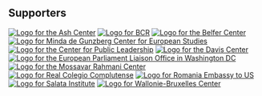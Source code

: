 ## Supporters
<div class="supporter-grid">
  <a href="https://ash.harvard.edu" target="_blank"><image src="/ash-center-logo.jpeg" alt="Logo for the Ash Center" class="supporter-grid-item"></a>
  <a href="https://www.bcr.ro/ro/persoane-fizice" target="_blank"><image src="/bcr-logo.jpeg" alt="Logo for BCR" class="supporter-grid-item"></a>
  <a href="https://www.belfercenter.org" target="_blank"><image src="/belfer-center-logo.png" alt="Logo for the Belfer Center" class="supporter-grid-item"></a>
  <a href="https://ces.fas.harvard.edu" target="_blank"><image src="/center-for-european-studies-logo-2.png" alt="Logo for Minda de Gunzberg Center for European Studies" class="supporter-grid-item"></a>
  <a href="https://www.hks.harvard.edu/centers/cpl" target="_blank"><image src="/center-for-public-leadership-logo.png" alt="Logo for the Center for Public Leadership" class="supporter-grid-item"></a>
  <a href="https://daviscenter.fas.harvard.edu" target="_blank"><image src="/davis-center-logo.png" alt="Logo for the Davis Center" class="supporter-grid-item"></a>
  <a href="https://washington.europarl.europa.eu/en" target="_blank"><image src="/ep-washington.png" alt="Logo for the European Parliament Liaison Office in Washington DC" class="supporter-grid-item"></a>
  <a href="https://www.hks.harvard.edu/centers/mrcbg" target="_blank"><image src="/mossavar-rahmani-center-logo.jpg" alt="Logo for the Mossavar Rahmani Center" class="supporter-grid-item"></a>
  <a href="https://rcc.harvard.edu" target="_blank"><image src="/real-complutense.png" alt="Logo for Real Colegio Complutense" class="supporter-grid-item"></a>
  <a href="https://www.mae.ro/en/romanian-missions/3158#868" target="_blank"><image src="/romania-embassy-logo.png" alt="Logo for Romania Embassy to US" class="supporter-grid-item"></a>
  <a href="https://salatainstitute.harvard.edu" target="_blank"><image src="/salata-logo.png" alt="Logo for Salata Institute" class="supporter-grid-item"></a>
  <a href="https://wbi.be" target="_blank"><image src="/wallonie.png" alt="Logo for Wallonie-Bruxelles Center" class="supporter-grid-item"></a>
<!---
  <a href="https://carrcenter.hks.harvard.edu" target="_blank"><image src="/carr-center-logo.jpg" alt="Logo for the Carr Center" class="supporter-grid-item"></a>
  <a href="https://www.thecoop.com" target="_blank"><image src="/coop-logo.png" alt="Logo for the Coop" class="supporter-grid-item"></a>
  <a href="https://www.germany.info/us-en/embassy-consulates/boston" target="_blank"><image src="/german-consulate.jpg" alt="Logo for the German Consulate" class="supporter-grid-item"></a>
  <a href="https://huri.harvard.edu" target="_blank"><image src="/huri-logo.png" alt="Logo for HURI" class="supporter-grid-item"></a>
  <a href="https://madeinitaly.gov.it/en/" target="_blank"><image src="/italian_consulate.jpg" alt="Logo for the Italian Consulate" class="supporter-grid-item"></a>
  <a href="https://www.expo2030roma.org" target="_blank"><image src="/italian_consulate_roma.png" alt="Logo for the Italian Expo 2030" class="supporter-grid-item"></a>
-->
</div>

